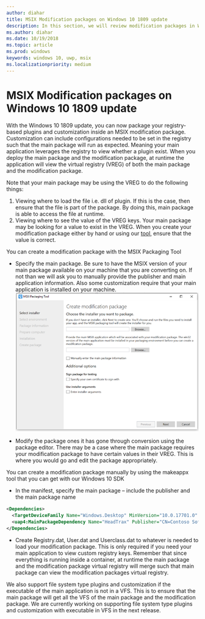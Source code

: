 ```yaml
---
author: diahar
title: MSIX Modification packages on Windows 10 1809 update 
description: In this section, we will review modification packages in Windows 10 1809 Update
ms.author: diahar
ms.date: 10/19/2018
ms.topic: article
ms.prod: windows
keywords: windows 10, uwp, msix
ms.localizationpriority: medium
---
```


# MSIX Modification packages on Windows 10 1809 update 
With the Windows 10 1809 update, you can now package your registry-based plugins and customization inside an MSIX modification package. Customization can include configurations needed to be set in the registry such that the main package will run as expected. Meaning your main application leverages the registry to view whether a plugin exist. When you deploy the main package and the modification package, at runtime the application will view the virtual registry (VREG) of both the main package and the modification package. 

Note that your main package may be using the VREG to do the following things: 
1.	Viewing where to load the file i.e. dll of plugin. If this is the case, then ensure that the file is part of the package. By doing this, main package is able to access the file at runtime.  
2.	Viewing where to see the value of the VREG keys. Your main package may be looking for a value to exist in the VREG. When you create your modification package either by hand or using our [tool](https://www.microsoft.com/en-us/p/msix-packaging-tool/9n5lw3jbcxkf), ensure that the value is correct. 

You can create a modification package with the MSIX Packaging Tool 
-	Specify the main package. Be sure to have the MSIX version of your main package available on your machine that you are converting on. If not than we will ask you to manually provide the publisher and main application information. Also some customization require that your main application is installed on your machine.
![Modification Package MPT](images/MPT-mod-page.png)

-	Modify the package ones it has gone through conversion using the package editor. There may be a case where the main package requires your modification package to have certain values in their VREG. This is where you would go and edit the package appropriately. 

You can create a modification package manually by using the makeappx tool that you can get with our Windows 10 SDK
-	In the manifest, specify the main package – include the publisher and the main package name

```xml
<Dependencies>
  <TargetDeviceFamily Name="Windows.Desktop" MinVersion="10.0.17701.0" MaxVErsionTest="12.0.0.0"/>
  <uap4:MainPackageDependency Name="HeadTrax" Publisher="CN=Contoso Software, O=Contoso Corporation, C=US" />
</Dependencies>
```
- Create Registry.dat, User.dat and Userclass.dat to whatever is needed to load your modification package. This is only required if you need your main application to view custom registry keys. Remember that since everything is running inside a container, at runtime the main package and the modification package virtual registry will merge such that main package can view the modification packages virtual registry.  

We also support file system type plugins and customization if the executable of the main application is not in a VFS. This is to ensure that the main package will get all the VFS of the main package and the modification package. We are currently working on supporting file system type plugins and customization with executable in VFS in the next release. 

